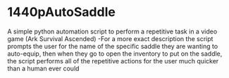 # 1440pAutoSaddle
A simple python automation script to perform a repetitive task in a video game (Ark Survival Ascended)
-For a more exact description the script prompts the user for the name of the specific saddle they are wanting to auto-equip, then when they go to open the inventory to put on the saddle, the script performs all of the repetitive actions for the user much quicker than a human ever could
